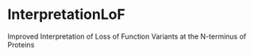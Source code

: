 # InterpretationLoF
Improved Interpretation of Loss of Function Variants at the N-terminus of Proteins
